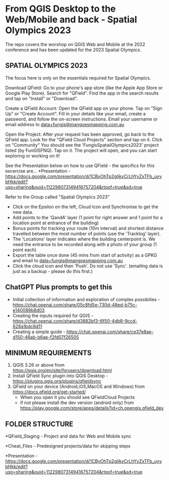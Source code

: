# From QGIS Desktop to the Web/Mobile and back - Spatial Olympics 2023

The repo covers the worshop on QGIS Web and Mobile at the 2022 conference and has been updated for the 2023 Spatial Olympics.

## SPATIAL OLYMPICS 2023
The focus here is only on the essentials required for Spatial Olympics.

Download QField:
Go to your phone's app store (like the Apple App Store or Google Play Store).
Search for "QField".
Find the app in the search results and tap on "Install" or "Download".

Create a QField Account:
Open the QField app on your phone.
Tap on "Sign Up" or "Create Account".
Fill in your details like your email, create a password, and follow the on-screen instructions.
Email your username or email address to data+fungis@mangoesmapping.com.au

Open the Project:
After your request has been approved, go back to the QField app.
Look for the "QField Cloud Projects" section and tap on it.
Click on "Community"
You should see the 'FungisSpatailOlympics2023' project listed (by FunGISFNQ). Tap on it.
The project will open, and you can start exploring or working on it!

See the Presentation below on how to use QField - the specifics for this excercise are...
*Presentation - https://docs.google.com/presentation/d/1CByOhTp2gIikvCrLhYvZxTFb_uyvbHkk/edit?usp=sharing&ouid=112298073149416757204&rtpof=true&sd=true

Refer to the Group called "Spatial Olympics 2023"
- Click on the Epsilon on the left, Cloud Icon and Synchronise to get the new data.
- Add points to the 'QandA' layer (1 point for right answer and 1 point for a location point at entrance of the building)
- Bonus points for tracking your route (10m interval) and shortest distance travelled between the most number of points (use the 'Tracklog' layer).
- The 'Locations' layer indicates where the building centerpoint is. We need the entrance to be recorded along with a photo of your group (1 point each)
- Export the table once done (45 mins from start of activity) as a GPKG and email to data+fungis@mangoesmapping.com.au
- Click the cloud icon and then 'Push'. Do not use 'Sync'. (emailing data is just as a backup - please do this first.)
  
## ChatGPT Plus prompts to get this
- Initial collection of information and exploration of complex possibilies - https://chat.openai.com/share/05c8fd5e-730d-48ed-b75c-e140089b8d03
- Creating the inputs required for QGIS - https://chat.openai.com/share/d3882bf3-6f50-4db8-9ccd-628a1bdc8d11
- Creating a simple guide - https://chat.openai.com/share/ce37e8ae-d150-46ab-b6ae-f2fd07f26505

## MINIMUM REQUIREMENTS
1. QGIS 3.26 or above from https://qgis.org/en/site/forusers/download.html
2. Install QField Sync plugin into QGIS Desktop - https://plugins.qgis.org/plugins/qfieldsync
3. QField on your device (Android,iOS,MacOS and Windows) from https://docs.qfield.org/get-started/
	- When you open it you should see QFieldCloud Projects
	- if not please install the dev version (android only) from https://play.google.com/store/apps/details?id=ch.opengis.qfield_dev 


## FOLDER STRUCTURE

*QField_Staging - Project and data for Web and Mobile sync

*Cheat_Files - Predesigned projects/data for skipping steps

*Presentation - https://docs.google.com/presentation/d/1CByOhTp2gIikvCrLhYvZxTFb_uyvbHkk/edit?usp=sharing&ouid=112298073149416757204&rtpof=true&sd=true
